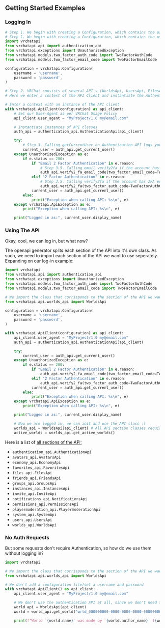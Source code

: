 ## Getting Started Examples

### Logging In

```Python
# Step 1. We begin with creating a Configuration, which contains the username and password for authentication.
# Step 1. We begin with creating a Configuration, which contains the username and password for authentication.
import vrchatapi
from vrchatapi.api import authentication_api
from vrchatapi.exceptions import UnauthorizedException
from vrchatapi.models.two_factor_auth_code import TwoFactorAuthCode
from vrchatapi.models.two_factor_email_code import TwoFactorEmailCode

configuration = vrchatapi.Configuration(
    username = 'username',
    password = 'password',
)

# Step 2. VRChat consists of several API's (WorldsApi, UsersApi, FilesApi, NotificationsApi, FriendsApi, etc...)
# Here we enter a context of the API Client and instantiate the Authentication API which is required for logging in.

# Enter a context with an instance of the API client
with vrchatapi.ApiClient(configuration) as api_client:
    # Set our User-Agent as per VRChat Usage Policy
    api_client.user_agent = "MyProject/1.0 my@email.com"

    # Instantiate instances of API classes
    auth_api = authentication_api.AuthenticationApi(api_client)

    try:
        # Step 3. Calling getCurrentUser on Authentication API logs you in if the user isn't already logged in.
        current_user = auth_api.get_current_user()
    except UnauthorizedException as e:
        if e.status == 200:
            if "Email 2 Factor Authentication" in e.reason:
                # Step 3.5. Calling email verify2fa if the account has 2FA disabled
                auth_api.verify2_fa_email_code(two_factor_email_code=TwoFactorEmailCode(input("Email 2FA Code: ")))
            elif "2 Factor Authentication" in e.reason:
                # Step 3.5. Calling verify2fa if the account has 2FA enabled
                auth_api.verify2_fa(two_factor_auth_code=TwoFactorAuthCode(input("2FA Code: ")))
            current_user = auth_api.get_current_user()
        else:
            print("Exception when calling API: %s\n", e)
    except vrchatapi.ApiException as e:
        print("Exception when calling API: %s\n", e)

    print("Logged in as:", current_user.display_name)
```

### Using The API

Okay, cool, we can log in, but what now?  

The openapi generator splits each section of the API into it's own class. As such, we need to import each section of the API we want to use seperately. Expanding on our log-in example:

```Python
import vrchatapi
from vrchatapi.api import authentication_api
from vrchatapi.exceptions import UnauthorizedException
from vrchatapi.models.two_factor_auth_code import TwoFactorAuthCode
from vrchatapi.models.two_factor_email_code import TwoFactorEmailCode

# We import the class that corrisponds to the section of the API we want to use
from vrchatapi.api.worlds_api import WorldsApi

configuration = vrchatapi.Configuration(
    username = 'username',
    password = 'password',
)

with vrchatapi.ApiClient(configuration) as api_client:
    api_client.user_agent = "MyProject/1.0 my@email.com"
    auth_api = authentication_api.AuthenticationApi(api_client)

    try:
        current_user = auth_api.get_current_user()
    except UnauthorizedException as e:
        if e.status == 200:
            if "Email 2 Factor Authentication" in e.reason:
                auth_api.verify2_fa_email_code(two_factor_email_code=TwoFactorEmailCode(input("Email 2FA Code: ")))
            elif "2 Factor Authentication" in e.reason:
                auth_api.verify2_fa(two_factor_auth_code=TwoFactorAuthCode(input("2FA Code: ")))
            current_user = auth_api.get_current_user()
        else:
            print("Exception when calling API: %s\n", e)
    except vrchatapi.ApiException as e:
        print("Exception when calling API: %s\n", e)

    print("Logged in as:", current_user.display_name)

    # Now we are logged in, we can init and use the API class :)
    worlds_api = WorldsApi(api_client) # All API section classes require an ApiClient object to be passed!
    active_worlds = worlds_api.get_active_worlds()
```

Here is a list of [all sections of the API:](https://github.com/vrchatapi/vrchatapi-python/tree/main/vrchatapi/api)
- `authentication_api.AuthenticationApi`
- `avatars_api.AvatarsApi`
- `economy_api.EconomyApi`
- `favorites_api.FavoritesApi`
- `files_api.FilesApi`
- `friends_api.FriendsApi`
- `groups_api.GroupsApi`
- `instances_api.InstancesApi`
- `invite_api.InviteApi`
- `notifications_api.NotificationsApi`
- `permissions_api.PermissionsApi`
- `playermoderation_api.PlayermoderationApi`
- `system_api.SystemApi`
- `users_api.UsersApi`
- `worlds_api.WorldsApi`

### No Auth Requests

But some requests don't require Authentication, so how do we use them without logging in?

```Python
import vrchatapi

# We import the class that corrisponds to the section of the API we want to use
from vrchatapi.api.worlds_api import WorldsApi

# We don't add a configuration file/set a username and password
with vrchatapi.ApiClient() as api_client:
    api_client.user_agent = "MyProject/1.0 my@email.com"

    # We don't use the authentication API at all, since we don't need to
    world_api = WorldsApi(api_client)
    world = world_api.get_world("wrld_000000000-0000-0000-0000-000000000000")

    print(f"World `{world.name}` was made by `{world.author_name}` ({world.author_id})")
```